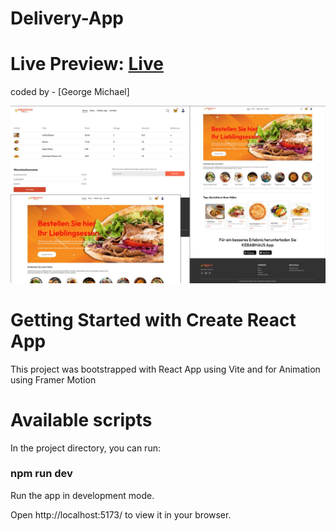 # Delivery-App
# Live Preview: [Live]()

coded by - [George Michael]

![](/delivery-app.jpg)

# Getting Started with Create React App

This project was bootstrapped with React App using Vite and for Animation using Framer Motion

# Available scripts

In the project directory, you can run:

### npm run dev

Run the app in development mode.

Open http://localhost:5173/ to view it in your browser.
